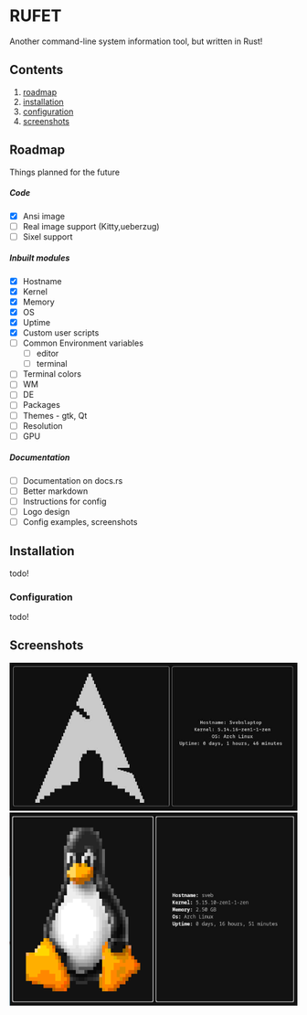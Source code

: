 # RUFET

Another command-line system information tool, but written in Rust!

## Contents

1.  [roadmap](#roadmap)
2.  [installation](#installation)
3.  [configuration](#configuration)
4.  [screenshots](#screenshots)

## Roadmap

Things planned for the future

##### Code

- [x] Ansi image
- [ ] Real image support (Kitty,ueberzug)
- [ ] Sixel support

##### Inbuilt modules

- [x] Hostname
- [x] Kernel
- [x] Memory
- [x] OS
- [x] Uptime
- [x] Custom user scripts
- [ ] Common Environment variables
  - [ ] editor
  - [ ] terminal
- [ ] Terminal colors
- [ ] WM
- [ ] DE
- [ ] Packages
- [ ] Themes - gtk, Qt
- [ ] Resolution
- [ ] GPU

##### Documentation

- [ ] Documentation on docs.rs
- [ ] Better markdown
- [ ] Instructions for config
- [ ] Logo design
- [ ] Config examples, screenshots

## Installation

todo!

### Configuration

todo!

## Screenshots

![default theme](https://raw.githubusercontent.com/GreenTeaSeb/rufet/main/screenshots/default.jpg)![default theme 2](https://raw.githubusercontent.com/GreenTeaSeb/rufet/main/screenshots/default_effects.png)
